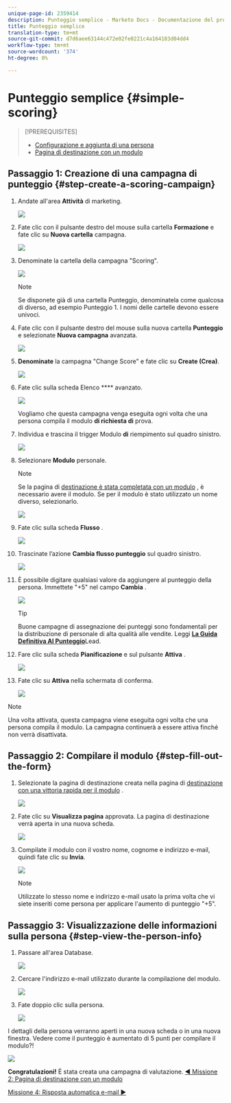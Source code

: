 ```yaml
---
unique-page-id: 2359414
description: Punteggio semplice - Marketo Docs - Documentazione del prodotto
title: Punteggio semplice
translation-type: tm+mt
source-git-commit: d7d6aee63144c472e02fe0221c4a164183d04dd4
workflow-type: tm+mt
source-wordcount: '374'
ht-degree: 0%

---
```



# Punteggio semplice {#simple-scoring}

>[!PREREQUISITES]
>
>* [Configurazione e aggiunta di una persona](get-set-up-and-add-a-person.md)
>* [Pagina di destinazione con un modulo](landing-page-with-a-form.md)


## Passaggio 1: Creazione di una campagna di punteggio {#step-create-a-scoring-campaign}

1. Andate all&#39;area **Attività** di marketing.

   ![](assets/ma-1.png)

1. Fate clic con il pulsante destro del mouse sulla cartella **Formazione** e fate clic su **Nuova cartella** campagna.

   ![](assets/two-2.png)

1. Denominate la cartella della campagna &quot;Scoring&quot;.

   ![](assets/three-1.png)

   >[!NOTE]
   >
   >Se disponete già di una cartella Punteggio, denominatela come qualcosa di diverso, ad esempio Punteggio 1. I nomi delle cartelle devono essere univoci.

1. Fate clic con il pulsante destro del mouse sulla nuova cartella **Punteggio** e selezionate **Nuova campagna** avanzata.

   ![](assets/four.png)

1. **Denominate** la campagna &quot;Change Score&quot; e fate clic su **Create (Crea)**.

   ![](assets/five-1.png)

1. Fate clic sulla scheda Elenco **** avanzato.

   ![](assets/six-1.png)

   Vogliamo che questa campagna venga eseguita ogni volta che una persona compila il modulo **di richiesta di** prova.

1. Individua e trascina il trigger Modulo **di** riempimento sul quadro sinistro.

   ![](assets/image2014-9-24-11-3a43-3a35.png)

1. Selezionare **Modulo** personale.

   >[!NOTE]
   >
   >Se la pagina di [destinazione è stata completata con un modulo](/help/marketo/getting-started/quick-wins/landing-page-with-a-form.md) , è necessario avere il modulo. Se per il modulo è stato utilizzato un nome diverso, selezionarlo.

   ![](assets/image2014-9-24-11-3a44-3a16.png)

1. Fate clic sulla scheda **Flusso** .

   ![](assets/image2014-9-24-11-3a44-3a33.png)

1. Trascinate l’azione **Cambia flusso punteggio** sul quadro sinistro.

   ![](assets/image2014-9-24-11-3a44-3a45.png)

1. È possibile digitare qualsiasi valore da aggiungere al punteggio della persona. Immettete &quot;+5&quot; nel campo **Cambia** .

   ![](assets/eleven-1.png)

   >[!TIP]
   >
   >Buone campagne di assegnazione dei punteggi sono fondamentali per la distribuzione di personale di alta qualità alle vendite. Leggi [**La Guida Definitiva Al Punteggio**](https://www.marketo.com/definitive-guides/lead-scoring/)Lead.

1. Fare clic sulla scheda **Pianificazione** e sul pulsante **Attiva** .

   ![](assets/twelve-1.png)

1. Fate clic su **Attiva** nella schermata di conferma.

   ![](assets/thirteen-1.png)

>[!NOTE]
>
>Una volta attivata, questa campagna viene eseguita ogni volta che una persona compila il modulo. La campagna continuerà a essere attiva finché non verrà disattivata.

## Passaggio 2: Compilare il modulo {#step-fill-out-the-form}

1. Selezionate la pagina di destinazione creata nella pagina di [destinazione con una vittoria rapida per il modulo](/help/marketo/getting-started/quick-wins/landing-page-with-a-form.md) .

   ![](assets/fourteen-1.png)

1. Fate clic su **Visualizza pagina** approvata. La pagina di destinazione verrà aperta in una nuova scheda.

   ![](assets/image2014-9-24-11-3a47-3a51.png)

1. Compilate il modulo con il vostro nome, cognome e indirizzo e-mail, quindi fate clic su **Invia**.

   ![](assets/image2014-9-24-11-3a47-3a59.png)

   >[!NOTE]
   >
   >Utilizzate lo stesso nome e indirizzo e-mail usato la prima volta che vi siete inseriti come persona per applicare l&#39;aumento di punteggio &quot;+5&quot;.

## Passaggio 3: Visualizzazione delle informazioni sulla persona {#step-view-the-person-info}

1. Passare all&#39;area Database.

   ![](assets/db-2.png)

1. Cercare l&#39;indirizzo e-mail utilizzato durante la compilazione del modulo.

   ![](assets/eighteen.png)

1. Fate doppio clic sulla persona.

   ![](assets/nineteen.png)

I dettagli della persona verranno aperti in una nuova scheda o in una nuova finestra. Vedere come il punteggio è aumentato di 5 punti per compilare il modulo?!

![](assets/twenty.png)

**Congratulazioni!** È stata creata una campagna di valutazione.
[◄ Missione 2: Pagina di destinazione con un modulo](/help/marketo/getting-started/quick-wins/landing-page-with-a-form.md)

[Missione 4: Risposta automatica e-mail ►](/help/marketo/getting-started/quick-wins/email-auto-response.md)
